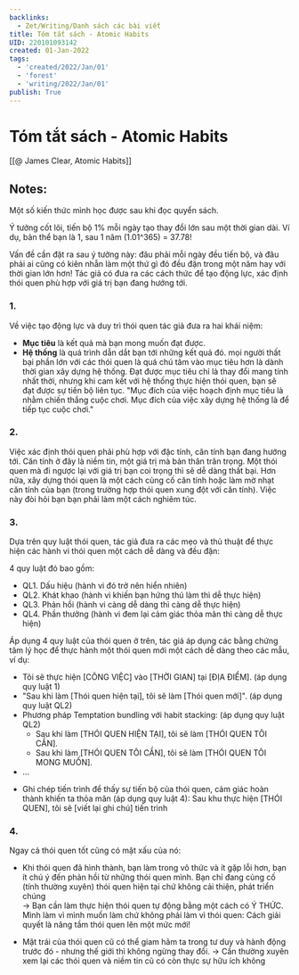 ```yaml
---
backlinks:
  - Zet/Writing/Danh sách các bài viết
title: Tóm tắt sách - Atomic Habits
UID: 220101093142
created: 01-Jan-2022
tags:
  - 'created/2022/Jan/01'
  - 'forest'
  - 'writing/2022/Jan/01'
publish: True
---
```

# Tóm tắt sách - Atomic Habits

[[@ James Clear, Atomic Habits]]


## Notes:
Một số kiến thức mình học được sau khi đọc quyển sách.

Ý tưởng cốt lõi, tiến bộ 1% mỗi ngày tạo thay đổi lớn sau một thời gian dài. Ví dụ, bản thể bạn là 1, sau 1 năm (1.01^365) = 37.78!

Vấn đề cần đặt ra sau ý tưởng này: đâu phải mỗi ngày đều tiến bộ, và đâu phải ai cũng có kiên nhẫn làm một thứ gì đó đều đặn trong một năm hay với thời gian lớn hơn! Tác giả có đưa ra các cách thức để tạo động lực, xác định thói quen phù hợp với giá trị bạn đang hướng tới.  
  
### 1. 
Về việc tạo động lực và duy trì thói quen tác giả đưa ra hai khái niệm:  
- **Mục tiêu** là kết quả mà bạn mong muốn đạt được.  
- **Hệ thống** là quá trình dẫn dắt bạn tới những kết quả đó.
mọi người thất bại phần lớn với các thói quen là quá chú tâm vào mục tiêu hơn là dành thời gian xây dựng hệ thống. Đạt được mục tiêu chỉ là thay đổi mang tính nhất thời, nhưng khi cam kết với hệ thống thực hiện thói quen, bạn sẽ đạt được sự tiến bộ liên tục. "Mục đích của việc hoạch định mục tiêu là nhằm chiến thắng cuộc chơi. Mục đích của việc xây dựng hệ thống là để tiếp tục cuộc chơi."  
  
### 2. 
Việc xác định thói quen phải phù hợp với đặc tính, căn tính bạn đang hướng tới. Căn tính ở đây là niềm tin, một giá trị mà bản thân trân trọng. Một thói quen mà đi ngược lại với giá trị bạn coi trọng thì sẽ dễ dàng thất bại. Hơn nữa, xây dựng thói quen là một cách củng cố căn tính hoặc làm mờ nhạt căn tính của bạn (trong trường hợp thói quen xung đột với căn tính). Việc này đòi hỏi bạn bạn phải làm một cách nghiêm túc.  
  
### 3.
Dựa trên quy luật thói quen, tác giả đưa ra các mẹo và thủ thuật để thực hiện các hành vi thói quen một cách dễ dàng và đều đặn:

4 quy luật đó bao gồm:  
+ QL1. Dấu hiệu (hành vi đó trở nên hiển nhiên)  
+ QL2. Khát khao (hành vi khiến bạn hứng thú làm thì dễ thực hiện)  
+ QL3. Phản hồi (hành vi càng dễ dàng thì càng dễ thực hiện)  
+ QL4. Phần thưởng (hành vi đem lại cảm giác thỏa mãn thì càng dễ thực hiện)

Áp dụng 4 quy luật của thói quen ở trên, tác giá áp dụng các bằng chứng tâm lý học để thực hành một thói quen mới một cách dễ dàng theo các mẫu, ví dụ:  
+ Tôi sẽ thực hiện [CÔNG VIỆC] vào [THỜI GIAN] tại [ĐỊA ĐIỂM]. (áp dụng quy luật 1)  
+ "Sau khi làm [Thói quen hiện tại], tôi sẽ làm [Thói quen mới]". (áp dụng quy luật QL2)  
+ Phương pháp Temptation bundling với habit stacking: (áp dụng quy luật QL2)  
	+ Sau khi làm [THÓI QUEN HIỆN TẠI], tôi sẽ làm [THÓI QUEN TÔI CẦN].  
	+ Sau khi làm [THÓI QUEN TÔI CẦN], tôi sẽ làm [THÓI QUEN TÔI MONG MUỐN].  
+ ...
  
- Ghi chép tiến trình để thấy sự tiến bộ của thói quen, cảm giác hoàn thành khiến ta thỏa mãn (áp dụng quy luật 4): Sau khu thực hiện [THÓI QUEN], tôi sẽ [viết lại ghi chú] tiến trình
  
### 4.
Ngay cả thói quen tốt cũng có mặt xấu của nó:  
  
- Khi thói quen đã hình thành, bạn làm trong vô thức và ít gặp lỗi hơn, bạn ít chú ý đến phản hồi từ những thói quen mình. Bạn chỉ đang củng cố (tính thường xuyên) thói quen hiện tại chứ không cải thiện, phát triển chúng  
-> Bạn cần làm thực hiện thói quen tự động bằng một cách có Ý THỨC. Mình làm vì mình muốn làm chứ không phải làm vì thói quen: Cách giải quyết là nâng tầm thói quen lên một mức mới!  

- Mặt trái của thói quen cũ có thể giam hãm ta trong tư duy và hành động trước đó - nhưng thế giới thì không ngừng thay đổi. -> Cần thường xuyên xem lại các thói quen và niềm tin cũ có còn thực sự hữu ích không

